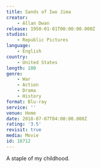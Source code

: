 ```yaml
---
title: Sands of Iwo Jima
creator:
    - Allan Dwan
release: 1950-01-01T00:00:00.000Z
studios:
    - Republic Pictures
language:
    - English
country:
    - United States
length: 100
genre:
    - War
    - Action
    - Drama
    - History
format: Blu-ray
service: ''
venue: Home
date: 2018-07-07T04:00:00.000Z
rating: '3.5'
revisit: true
media: Movie
id: 18712
---
```


A staple of my childhood.
